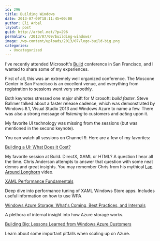 ```yaml
---
id: 296
title: Building Windows
date: 2013-07-09T18:11:45+00:00
author: Eli Arbel
layout: post
guid: http://arbel.net/?p=296
permalink: /2013/07/09/building-windows/
image: /wp-content/uploads/2013/07/logo-build-big.png
categories:
  - Uncategorized
---
```

I've recently attended Microsoft's [Build](http://buildwindows.com/) conference in San Francisco, and I wanted to share some of my experiences.

First of all, this was an extremely well organized conference. The Moscone Center in San Francisco is an excellent venue, and everything from registration to sessions went very smoothly.

Both keynotes stressed one major shift for Microsoft: _build faster_. Steve Ballmer talked about a faster release cadence, which was demonstrated by Windows 8.1, Visual Studio 2013 and Windows Azure to name a few. There was also a strong message of _listening_ to customers and _acting_ upon it.

My favorite UI technology was missing from the sessions (but was mentioned in the second keynote).

You can watch all sessions on Channel 9. Here are a few of my favorites:

[Building a UI: What Does it Cost?](http://channel9.msdn.com/Events/Build/2013/2-192)
  
My favorite session at Build. DirectX, XAML or HTML? A question I hear all the time. Chris Anderson attempts to answer that question with some neat demos and great insights. You may remember Chris from his mythical [Lap Around Longhorn](http://www.microsoft.com/en-us/download/details.aspx?id=13107) video.

[XAML Performance Fundamentals](http://channel9.msdn.com/Events/Build/2013/3-157)
  
Deep dive into performance tuning of XAML Windows Store apps. Includes useful information on how to use WPA.

[Windows Azure Storage: What's Coming, Best Practices, and Internals](http://channel9.msdn.com/Events/Build/2013/3-541)
  
A plethora of internal insight into how Azure storage works.

[Building Big: Lessons Learned from Windows Azure Customers](http://channel9.msdn.com/Events/Build/2013/4-554)
  
Learn about some important pitfalls when scaling up on Azure.